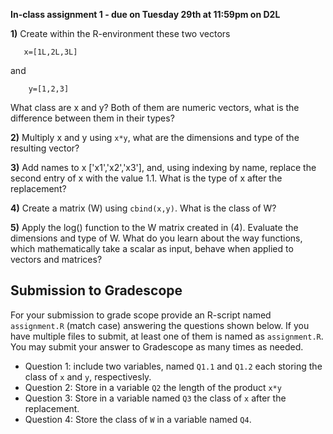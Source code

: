 **In-class assignment 1 - due on Tuesday 29th at 11:59pm on D2L**


**1)** Create within the R-environment these two vectors

       x=[1L,2L,3L]

and

        y=[1,2,3]
   
What class are x and y? Both of them are numeric vectors, what is the difference between them in their types?

 
 **2)** Multiply x and y using `x*y`, what are the dimensions and type of the resulting vector? 
 
 **3)** Add names to x ['x1','x2','x3'], and, using indexing by name, replace the second entry of x with the value 1.1. What is the type of x after the replacement? 
 
 **4)** Create a matrix (W) using `cbind(x,y)`. What is the class of W?
       
 **5)** Apply the log() function to the W matrix created in (4). Evaluate the dimensions and type of W. What do you learn about the way functions, which mathematically take a scalar as input, behave when applied to vectors and matrices?


## Submission to Gradescope

For your submission to grade scope provide an R-script named `assignment.R` (match case) answering the questions shown below. If you have multiple files to submit, at least one of them is named as `assignment.R`.  You may submit your answer to Gradescope as many times as needed.


  - Question 1: include two variables, named `Q1.1` and `Q1.2`  each storing the class of `x` and `y`, respectivesly.
  - Question 2: Store in a variable `Q2` the length of the product `x*y`
  - Question 3: Store in a variable named `Q3` the class of `x` after the replacement.
  - Question 4: Store the class of `W` in a variable named `Q4`.



       




